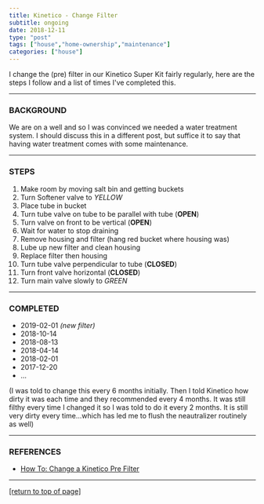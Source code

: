 ```yaml
---
title: Kinetico - Change Filter
subtitle: ongoing
date: 2018-12-11
type: "post"
tags: ["house","home-ownership","maintenance"]
categories: ["house"]
---
```


I change the (pre) filter in our Kinetico Super Kit fairly regularly, here are the steps I follow and a list of times I've completed this.<!--more-->

---

### BACKGROUND

We are on a well and so I was convinced we needed a water treatment system.  I
should discuss this in a different post, but suffice it to say that having water
treatment comes with some maintenance.

---

### STEPS

1. Make room by moving salt bin and getting buckets
2. Turn Softener valve to *YELLOW*
3. Place tube in bucket
4. Turn tube valve on tube to be parallel with tube (**OPEN**)
5. Turn valve on front to be vertical (**OPEN**)
6. Wait for water to stop draining
7. Remove housing and filter (hang red bucket where housing was)
8. Lube up new filter and clean housing
9. Replace filter then housing
10. Turn tube valve perpendicular to tube (**CLOSED**)
11. Turn front valve horizontal (**CLOSED**)
12. Turn main valve slowly to *GREEN*

---

### COMPLETED

* 2019-02-01 *(new filter)*
* 2018-10-14
* 2018-08-13
* 2018-04-14
* 2018-02-01
* 2017-12-20
* ...

(I was told to change this every 6 months initially.  Then I told Kinetico how
dirty it was each time and they recommended every 4 months.  It was still filthy
every time I changed it so I was told to do it every 2 months.  It is still very
dirty every time...which has led me to flush the neautralizer routinely as well)

---

### REFERENCES

* [How To: Change a Kinetico Pre Filter](https://www.youtube.com/watch?v=TPn-f3x6SkY)

---

[[return to top of page]](#main-navbar)

